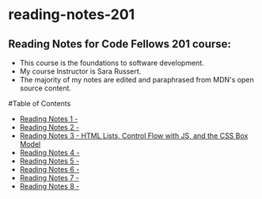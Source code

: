 # reading-notes-201
## Reading Notes for Code Fellows 201 course:
- This course is the foundations to software development.
- My course Instructor is Sara Russert.
- The majority of my notes are edited and paraphrased from MDN's open source content.

#Table of Contents

- [Reading Notes 1 - ](class-01.md)
- [Reading Notes 2 - ](class-02.md)
- [Reading Notes 3 - HTML Lists, Control Flow with JS, and the CSS Box Model](class-03.md)
- [Reading Notes 4 - ](class-04.md)
- [Reading Notes 5 - ](class-05.md)
- [Reading Notes 6 - ](class-06.md)
- [Reading Notes 7 - ](class-07.md)
- [Reading Notes 8 - ](class-08.md)
